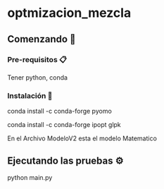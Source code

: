 # optmizacion_mezcla
## Comenzando 🚀
### Pre-requisitos 📋
Tener python, conda

### Instalación 🔧
conda install -c conda-forge pyomo

conda install -c conda-forge ipopt glpk

En el Archivo ModeloV2 esta el modelo Matematico

## Ejecutando las pruebas ⚙️

python main.py